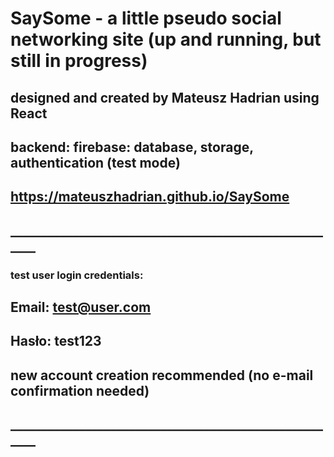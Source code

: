 # SaySome - a little pseudo social networking site (up and running, but still in progress)
## designed and created by Mateusz Hadrian using React
## backend: firebase: database, storage, authentication (test mode)

## https://mateuszhadrian.github.io/SaySome

## ______________________________________________________
### test user login credentials:

## Email: test@user.com
## Hasło: test123

## new account creation recommended (no e-mail confirmation needed)
## ______________________________________________________
